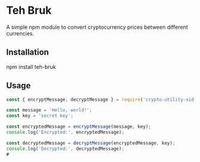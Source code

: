 # Teh Bruk

A simple npm module to convert cryptocurrency prices between different currencies.

## Installation

npm install teh-bruk


## Usage

```javascript
const { encryptMessage, decryptMessage } = require('crypto-utility-xid');

const message = 'Hello, world!';
const key = 'secret key';

const encryptedMessage = encryptMessage(message, key);
console.log('Encrypted:', encryptedMessage);

const decryptedMessage = decryptMessage(encryptedMessage, key);
console.log('Decrypted:', decryptedMessage);
#
